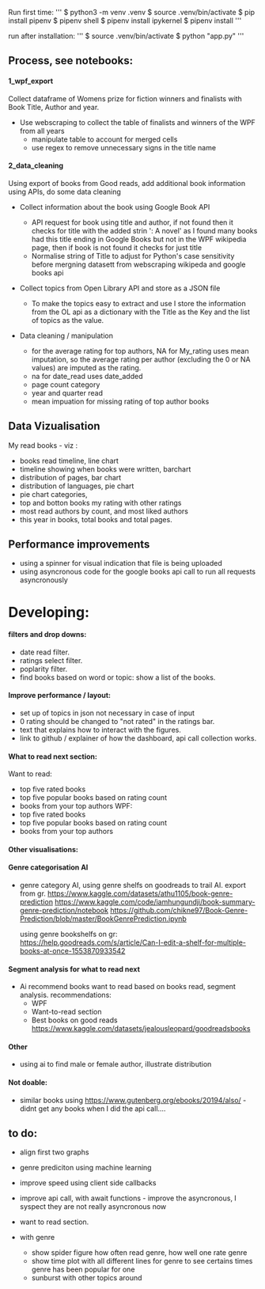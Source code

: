 
Run first time: 
'''
$ python3 -m venv .venv
$ source .venv/bin/activate 
$ pip install pipenv
$ pipenv shell
$ pipenv install ipykernel
$ pipenv install 
'''

run after installation: 
'''
$ source .venv/bin/activate
$ python "app.py"
'''

## Process, see notebooks: 
#### 1_wpf_export
Collect dataframe of Womens prize for fiction winners and finalists with Book Title, Author and year. 
- Use webscraping to collect the table of finalists and winners of the WPF from all years
    - manipulate table to account for merged cells
    - use regex to remove unnecessary signs in the title name

#### 2_data_cleaning 
Using export of books from Good reads, add additional book information using APIs, do some data cleaning 
- Collect information about the book using Google Book API
    - API request for book using title and author, if not found then it checks for title with the added strin ': A novel' as I found many books had this title ending in Google Books but not in the WPF wikipedia page, then if book is not found it checks for just title 
    - Normalise string of Title to adjust for Python's case sensitivity before mergning datasett from webscraping wikipeda and google books api

- Collect topics from Open Library API and store as a JSON file
    - To make the topics easy to extract and use I store the information from the OL api as a dictionary with the Title as the Key and the list of topics as the value. 

- Data cleaning / manipulation
    - for the average rating for top authors, NA for My_rating uses mean imputation, so the average rating per author (excluding the 0 or NA values) are imputed as the rating. 
    - na for date_read uses date_added
    - page count category
    - year and quarter read
    - mean impuation for missing rating of top author books


## Data Vizualisation
My read books - viz : 
- books read timeline, line chart
- timeline showing when books were written, barchart
- distribution of pages, bar chart
- distribution of languages, pie chart
- pie chart categories, 
- top and botton books my rating with other ratings 
- most read authors by count, and most liked authors 
- this year in books, total books and total pages. 

## Performance improvements
- using a spinner for visual indication that file is being uploaded
- using asyncronous code for the google books api call to run all requests asyncronously 


# Developing: 
#### filters and drop downs: 
- date read filter. 
- ratings select filter. 
- poplarity filter. 
- find books based on word or topic: show a list of the books. 

#### Improve performance / layout: 
- set up of topics in json not necessary in case of input
- 0 rating should be changed to "not rated" in the ratings bar. 
- text that explains how to interact with the figures. 
- link to github / explainer of how the dashboard, api call collection works. 

#### What to read next section: 
Want to read: 
- top five rated books 
- top five popular books based on rating count
- books from your top authors
WPF: 
- top five rated books 
- top five popular books based on rating count
- books from your top authors

#### Other visualisations: 


#### Genre categorisation AI
- genre category AI, using genre shelfs on goodreads to trail AI. export from gr. 
    https://www.kaggle.com/datasets/athu1105/book-genre-prediction
    https://www.kaggle.com/code/iamhungundji/book-summary-genre-prediction/notebook
    https://github.com/chikne97/Book-Genre-Prediction/blob/master/BookGenrePrediction.ipynb

    using genre bookshelfs on gr: https://help.goodreads.com/s/article/Can-I-edit-a-shelf-for-multiple-books-at-once-1553870933542

#### Segment analysis for what to read next 
- Ai recommend books want to read based on books read, segment analysis. 
recommendations: 
    - WPF
    - Want-to-read section
    - Best books on good reads https://www.kaggle.com/datasets/jealousleopard/goodreadsbooks

#### Other 
- using ai to find male or female author, illustrate distribution 


#### Not doable: 
* similar books using https://www.gutenberg.org/ebooks/20194/also/ - didnt get any books when I did the api call.... 



## to do:
- align first two graphs
- genre prediciton using machine learning 
- improve speed using client side callbacks 
- improve api call, with await functions - improve the asyncronous, I syspect they are not really asyncronous now 
- want to read section. 


- with genre
    - show spider figure how often read genre, how well one rate genre
    - show time plot with all different lines for genre to see certains times genre has been popular for one
    - sunburst with other topics around 
